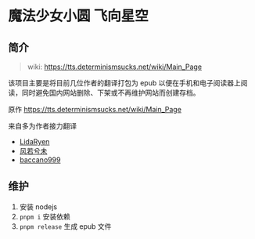 # 魔法少女小圆 飞向星空

## 简介

> wiki: <https://tts.determinismsucks.net/wiki/Main_Page>

该项目主要是将目前几位作者的翻译打包为 epub 以便在手机和电子阅读器上阅读，同时避免国内网站删除、下架或不再维护网站而创建存档。

原作 <https://tts.determinismsucks.net/wiki/Main_Page>

来自多为作者接力翻译

- [LidaRyen](https://www.yamibo.com/novel/206113)
- [风若兮未](https://space.bilibili.com/47184018)
- [baccano999](https://space.bilibili.com/11781867)

## 维护

1. 安装 nodejs
2. `pnpm i` 安装依赖
3. `pnpm release` 生成 epub 文件
